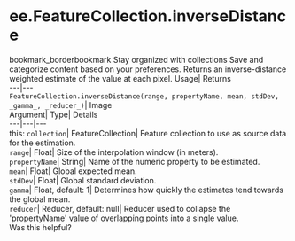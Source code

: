  
#  ee.FeatureCollection.inverseDistance 
bookmark_borderbookmark Stay organized with collections  Save and categorize content based on your preferences.
Returns an inverse-distance weighted estimate of the value at each pixel. 
Usage| Returns  
---|---  
`FeatureCollection.inverseDistance(range, propertyName, mean, stdDev,  _gamma_, _reducer_)`| Image  
Argument| Type| Details  
---|---|---  
this: `collection`| FeatureCollection| Feature collection to use as source data for the estimation.  
`range`| Float| Size of the interpolation window (in meters).  
`propertyName`| String| Name of the numeric property to be estimated.  
`mean`| Float| Global expected mean.  
`stdDev`| Float| Global standard deviation.  
`gamma`| Float, default: 1| Determines how quickly the estimates tend towards the global mean.  
`reducer`| Reducer, default: null| Reducer used to collapse the 'propertyName' value of overlapping points into a single value.  
Was this helpful?
